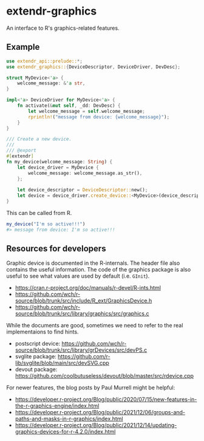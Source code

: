 # extendr-graphics

An interface to R's graphics-related features.

## Example

``` rust
use extendr_api::prelude::*;
use extendr_graphics::{DeviceDescriptor, DeviceDriver, DevDesc};

struct MyDevice<'a> {
    welcome_message: &'a str,
}

impl<'a> DeviceDriver for MyDevice<'a> {
    fn activate(&mut self, _dd: DevDesc) {
        let welcome_message = self.welcome_message;
        rprintln!("message from device: {welcome_message}");
    }
}

/// Create a new device.
///
/// @export
#[extendr]
fn my_device(welcome_message: String) {
    let device_driver = MyDevice {
        welcome_message: welcome_message.as_str(),
    };
    
    let device_descriptor = DeviceDescriptor::new();
    let device = device_driver.create_device::<MyDevice>(device_descriptor, "my device");
}
```

This can be called from R.

``` r
my_device("I'm so active!!!")
#> message from device: I'm so active!!!
```

## Resources for developers

Graphic device is documented in the R-internals. The header file also contains
the useful information. The code of the graphics package is also useful to see
what values are used by default (i.e. `GInit`).

- https://cran.r-project.org/doc/manuals/r-devel/R-ints.html
- https://github.com/wch/r-source/blob/trunk/src/include/R_ext/GraphicsDevice.h
- https://github.com/wch/r-source/blob/trunk/src/library/graphics/src/graphics.c

While the documents are good, sometimes we need to refer to the real
implementaions to find hints.

- postscript device: https://github.com/wch/r-source/blob/trunk/src/library/grDevices/src/devPS.c
- svglite package: https://github.com/r-lib/svglite/blob/main/src/devSVG.cpp
- devout package: https://github.com/coolbutuseless/devout/blob/master/src/rdevice.cpp

For newer features, the blog posts by Paul Murrell might be helpful:

- https://developer.r-project.org/Blog/public/2020/07/15/new-features-in-the-r-graphics-engine/index.html
- https://developer.r-project.org/Blog/public/2021/12/06/groups-and-paths-and-masks-in-r-graphics/index.html
- https://developer.r-project.org/Blog/public/2021/12/14/updating-graphics-devices-for-r-4.2.0/index.html
